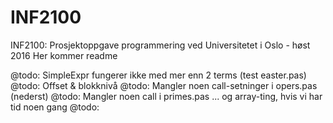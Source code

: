 # INF2100
INF2100: Prosjektoppgave programmering ved Universitetet i Oslo - høst 2016
Her kommer readme



@todo: SimpleExpr fungerer ikke med mer enn 2 terms (test easter.pas)
@todo: Offset & blokknivå
@todo: Mangler noen call-setninger i opers.pas (nederst)
@todo: Mangler noen call i primes.pas ... og array-ting, hvis vi har tid noen gang
@todo: 